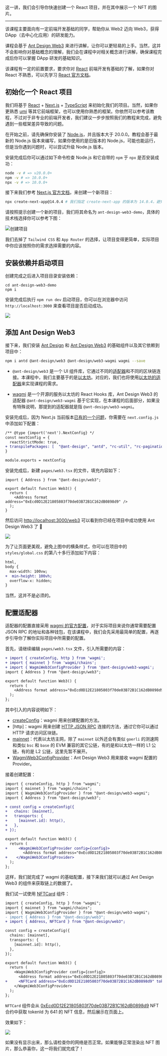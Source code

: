 这一讲，我们会引导你快速创建一个 React 项目，并在其中展示一个 NFT 的图片。

---

该课程主要面向有一定前端开发基础的同学，帮助你从 Web2 迈向 Web3，获得 DApp（去中心化应用）的研发能力。

课程会基于 [Ant Design Web3](https://web3.ant.design/) 来进行讲解，让你可以更轻易的上手。当然，这并不会影响你对基础概念的理解，我们会在课程中对相关概念进行讲解，确保课程完成后你可以掌握 DApp 研发的基础知识。

该课程有一定的前置要求，要求你对 [React](https://react.dev/) 前端开发有基础的了解，如果你对 React 不熟悉，可以先学习 [React 官方文档](https://react.dev/learn)。

## 初始化一个 React 项目

我们将基于 [React](https://react.dev/) + [Next.js](https://nextjs.org/) + [TypeScript](https://www.typescriptlang.org/) 来初始化我们的项目。当然，如果你更熟悉 [umi](https://nextjs.org/) 等其它前端框架，也可以使用你熟悉的框架。你依然可以参考该教程，不过对于非专业的前端开发者，我们建议一步步按照我们的教程来完成，避免遇到一些框架差异导致的问题。

在开始之前，请先确保你安装了 [Node.js](https://nodejs.org/)，并且版本大于 20.0.0。教程会基于最新的 Node.js 版本来编写，如果你使用的是旧版本的 Node.js，可能也能运行，但是当你遇到问题时，可以尝试升级 Node.js 版本。

安装完成后你可以通过如下命令检查 Node.js 和它自带的 `npm` 于 `npx` 是否安装成功：

```bash
node -v # => v20.0.0+
npm -v # => 10.0.0+
npx -v # => 10.0.0+
```

接下来我们参考 [Next.js 官方文档](https://nextjs.org/docs/getting-started/installation)，来创建一个新项目：

```bash
npx create-next-app@14.0.4 # 我们指定 create-next-app 的版本为 14.0.4，避免升级带来的差异影响教程的细节
```

请按照提示创建一个新的项目，我们将其命名为 `ant-design-web3-demo`，具体的技术栈选择你可以参考下图：

![创建项目](./img/init-next.png)

我们去掉了 `Tailwind CSS` 和 `App Router` 的选择，让项目变得更简单，实际项目中你应该按照你的需求选择需要的内容。

## 安装依赖并启动项目

创建完成之后进入项目目录安装依赖：

```base
cd ant-design-web3-demo
npm i
```

安装完成后执行 `npm run dev` 启动项目，你可以在浏览器中访问 `http://localhost:3000` 来查看项目是否启动成功。

![](./img/next-init-page.png)

## 添加 Ant Design Web3

接下来，我们安装 [Ant Design](https://ant.design/) 和 [Ant Design Web3](https://web3.ant.design/) 的基础组件以及其它依赖到项目中：

```bash
npm i antd @ant-design/web3 @ant-design/web3-wagmi wagmi --save
```

- `@ant-design/web3` 是一个 UI 组件库，它通过不同的[适配器](../guide/adapter.zh-CN.md)和不同的区块链连接。本课程中，我们主要基于的是[以太坊](https://ethereum.org/zh/)。对应的，我们也将使用[以太坊的适配器](../../packages/web3/src/wagmi/index.zh-CN.md)来实现课程的需求。

- [wagmi](https://wagmi.sh/) 是一个开源的服务以太坊的 React Hooks 库，Ant Design Web3 的适配器 `@ant-design/web3-wagmi` 基于它实现，在本课程的后面部分，如果没有特殊说明，那提到的适配器就是指 `@ant-design/web3-wagmi`。

安装完成后，因为 Next.js 当前版本[已有的一个问题](https://github.com/ant-design/ant-design/issues/46053)，你需要在 `next.config.js` 中添加如下配置：

```diff
/** @type {import('next').NextConfig} */
const nextConfig = {
  reactStrictMode: true,
+ transpilePackages: [  "@ant-design", "antd", "rc-util", "rc-pagination", "rc-picker" ],
}

module.exports = nextConfig
```

安装完成后，新建 `pages/web3.tsx` 的文件，填充内容如下：

```tsx | pure
import { Address } from "@ant-design/web3";

export default function Web3() {
  return (
    <Address format address="0xEcd0D12E21805803f70de03B72B1C162dB0898d9" />
  );
}
```

然后访问 [http://localhost:3000/web3](http://localhost:3000/web3) 可以看到你已经在项目中成功使用 Ant Design Web3 了 🎉

![](./img/dev-success.png)

为了让页面更美观，避免上图中的横条样式，你可以在项目中的 `styles/global.css` 的第八十多行添加如下内容：

```diff
html,
body {
  max-width: 100vw;
+  min-height: 100vh;
  overflow-x: hidden;
}
```

当然，这并不是必须的。

## 配置适配器

适配器的配置直接采用 [wagmi 的官方配置](https://wagmi.sh/core/getting-started)，对于实际项目来说你通常需要配置 JSON RPC 的地址和各种钱包，在该课程中，我们会先采用最简单的配置，再逐步引导你了解你实际项目中所需要的配置。

首先，请继续编辑 `pages/web3.tsx` 文件，引入所需要的内容：

```diff
+ import { createConfig, http } from 'wagmi';
+ import { mainnet } from 'wagmi/chains';
+ import { WagmiWeb3ConfigProvider } from '@ant-design/web3-wagmi';
import { Address } from "@ant-design/web3";

export default function Web3() {
  return (
    <Address format address="0xEcd0D12E21805803f70de03B72B1C162dB0898d9" />
  );
};
```

其中引入的内容说明如下：

- [createConfig](https://wagmi.sh/react/config)：wagmi 用来创建配置的方法。
- [http]：wagmi 用来创建 [HTTP JSON RPC](https://wagmi.sh/core/api/transports/http) 连接的方法，通过它你可以通过 HTTP 请求访问区块链。
- [mainnet](https://wagmi.sh/react/chains)：代表以太坊主网，除了 `mainnet` 以外还会有类似 `goerli` 的测速网和类似 `bsc` 和 `base` 的 EVM 兼容的其它公链，有的是和以太坊一样的 L1 公链，有的是 L2 公链，这里先暂不展开。
- [WagmiWeb3ConfigProvider](https://web3.ant.design/zh-CN/components/wagmi#wagmiweb3configproviderprops)：Ant Design Web3 用来接收 wagmi 配置的 Provider。

接着创建配置：

```diff
import { createConfig, http } from "wagmi";
import { mainnet } from "wagmi/chains";
import { WagmiWeb3ConfigProvider } from "@ant-design/web3-wagmi";
import { Address } from "@ant-design/web3";

+ const config = createConfig({
+   chains: [mainnet],
+   transports: {
+     [mainnet.id]: http(),
+   },
+ });

export default function Web3() {
  return (
+     <WagmiWeb3ConfigProvider config={config}>
        <Address format address="0xEcd0D12E21805803f70de03B72B1C162dB0898d9" />
+    </WagmiWeb3ConfigProvider>
  );
};

```

这样，我们就完成了 wagmi 的基础配置，接下来我们就可以通过 Ant Design Web3 的组件来获取链上的数据了。

我们试一试使用 [NFTCard](../../packages/web3/src/nft-card/index.zh-CN.md) 组件：

```diff
import { createConfig, http } from "wagmi";
import { mainnet } from "wagmi/chains";
import { WagmiWeb3ConfigProvider } from "@ant-design/web3-wagmi";
- import { Address } from "@ant-design/web3";
+ import { Address, NFTCard } from "@ant-design/web3";

const config = createConfig({
  chains: [mainnet],
  transports: {
    [mainnet.id]: http(),
  },
});

export default function Web3() {
  return (
    <WagmiWeb3ConfigProvider config={config}>
      <Address format address="0xEcd0D12E21805803f70de03B72B1C162dB0898d9" />
+     <NFTCard address="0xEcd0D12E21805803f70de03B72B1C162dB0898d9" tokenId={641} />
    </WagmiWeb3ConfigProvider>
  );
};
```

`NFTCard` 组件会从 [0xEcd0D12E21805803f70de03B72B1C162dB0898d9](https://etherscan.io/address/0xEcd0D12E21805803f70de03B72B1C162dB0898d9) NFT 合约中获取 tokenId 为 641 的 NFT 信息，然后展示在页面上。

效果如下：

![](./img/nft-card.png)

如果没有显示出来，那么请检查你的网络是否正常。如果能够正常渲染出 NFT 图片，那么恭喜你，这一将我们就完成了！
